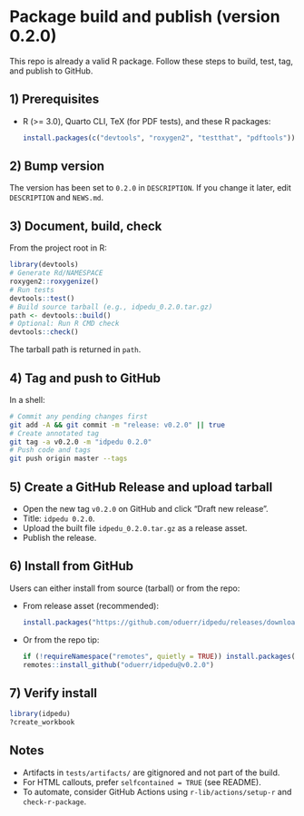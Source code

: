 # Package build and publish (version 0.2.0)

This repo is already a valid R package. Follow these steps to build, test, tag, and publish to GitHub.

## 1) Prerequisites
- R (>= 3.0), Quarto CLI, TeX (for PDF tests), and these R packages:
  ```r
  install.packages(c("devtools", "roxygen2", "testthat", "pdftools"))
  ```

## 2) Bump version
The version has been set to `0.2.0` in `DESCRIPTION`. If you change it later, edit `DESCRIPTION` and `NEWS.md`.

## 3) Document, build, check
From the project root in R:
```r
library(devtools)
# Generate Rd/NAMESPACE
roxygen2::roxygenize()
# Run tests
devtools::test()
# Build source tarball (e.g., idpedu_0.2.0.tar.gz)
path <- devtools::build()
# Optional: Run R CMD check
devtools::check()
```
The tarball path is returned in `path`.

## 4) Tag and push to GitHub
In a shell:
```bash
# Commit any pending changes first
git add -A && git commit -m "release: v0.2.0" || true
# Create annotated tag
git tag -a v0.2.0 -m "idpedu 0.2.0"
# Push code and tags
git push origin master --tags
```

## 5) Create a GitHub Release and upload tarball
- Open the new tag `v0.2.0` on GitHub and click “Draft new release”.
- Title: `idpedu 0.2.0`.
- Upload the built file `idpedu_0.2.0.tar.gz` as a release asset.
- Publish the release.

## 6) Install from GitHub
Users can either install from source (tarball) or from the repo:

- From release asset (recommended):
  ```r
  install.packages("https://github.com/oduerr/idpedu/releases/download/v0.2.0/idpedu_0.2.0.tar.gz", repos = NULL, type = "source")
  ```
- Or from the repo tip:
  ```r
  if (!requireNamespace("remotes", quietly = TRUE)) install.packages("remotes")
  remotes::install_github("oduerr/idpedu@v0.2.0")
  ```

## 7) Verify install
```r
library(idpedu)
?create_workbook
```

## Notes
- Artifacts in `tests/artifacts/` are gitignored and not part of the build.
- For HTML callouts, prefer `selfcontained = TRUE` (see README).
- To automate, consider GitHub Actions using `r-lib/actions/setup-r` and `check-r-package`.
